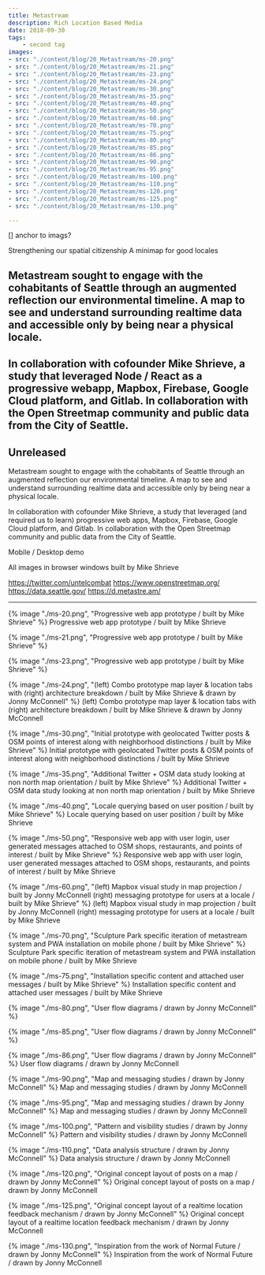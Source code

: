 ```yaml
---
title: Metastream
description: Rich Location Based Media 
date: 2018-09-30
tags: 
    - second tag
images: 
- src: "./content/blog/20_Metastream/ms-20.png"
- src: "./content/blog/20_Metastream/ms-21.png"
- src: "./content/blog/20_Metastream/ms-23.png"
- src: "./content/blog/20_Metastream/ms-24.png"
- src: "./content/blog/20_Metastream/ms-30.png"
- src: "./content/blog/20_Metastream/ms-35.png"
- src: "./content/blog/20_Metastream/ms-40.png"
- src: "./content/blog/20_Metastream/ms-50.png"
- src: "./content/blog/20_Metastream/ms-60.png"
- src: "./content/blog/20_Metastream/ms-70.png"
- src: "./content/blog/20_Metastream/ms-75.png"
- src: "./content/blog/20_Metastream/ms-80.png"
- src: "./content/blog/20_Metastream/ms-85.png"
- src: "./content/blog/20_Metastream/ms-86.png"
- src: "./content/blog/20_Metastream/ms-90.png"
- src: "./content/blog/20_Metastream/ms-95.png"
- src: "./content/blog/20_Metastream/ms-100.png"
- src: "./content/blog/20_Metastream/ms-110.png"
- src: "./content/blog/20_Metastream/ms-120.png"
- src: "./content/blog/20_Metastream/ms-125.png"
- src: "./content/blog/20_Metastream/ms-130.png"

---
```


[] anchor to imags?

Strengthening our spatial citizenship
A minimap for good locales

Metastream sought to engage with the cohabitants of Seattle through an augmented reflection our environmental timeline. A map to see and understand surrounding realtime data and accessible only by being near a physical locale. 
-
In collaboration with cofounder Mike Shrieve, a study that leveraged Node / React as a progressive webapp, Mapbox, Firebase, Google Cloud platform, and Gitlab. In collaboration with the Open Streetmap community and public data from the City of Seattle. 
-
Unreleased
-

Metastream sought to engage with the cohabitants of Seattle through an augmented reflection our environmental timeline. A map to see and understand surrounding realtime data and accessible only by being near a physical locale.

In collaboration with cofounder Mike Shrieve, a study that leveraged (and required us to learn) progressive web apps, Mapbox, Firebase, Google Cloud platform, and Gitlab. In collaboration with the Open Streetmap community and public data from the City of Seattle.

Mobile / Desktop demo

All images in browser windows built by Mike Shrieve


https://twitter.com/untelcombat
https://www.openstreetmap.org/
https://data.seattle.gov/
https://d.metastre.am/


---

<div class="three-column">

{% image "./ms-20.png", "Progressive web app prototype / built by Mike Shrieve" %}
Progressive web app prototype / built by Mike Shrieve

{% image "./ms-21.png", "Progressive web app prototype / built by Mike Shrieve" %}

{% image "./ms-23.png", "Progressive web app prototype / built by Mike Shrieve" %}

</div>

{% image "./ms-24.png", "(left) Combo prototype map layer & location tabs with (right) architecture breakdown / built by Mike Shrieve & drawn by Jonny McConnell" %}
(left) Combo prototype map layer & location tabs with (right) architecture breakdown / built by Mike Shrieve & drawn by Jonny McConnell

{% image "./ms-30.png", "Initial prototype with geolocated Twitter posts & OSM points of interest along with neighborhood distinctions / built by Mike Shrieve" %}
Initial prototype with geolocated Twitter posts & OSM points of interest along with neighborhood distinctions / built by Mike Shrieve

{% image "./ms-35.png", "Additional Twitter + OSM data study looking at non north map orientation / built by Mike Shrieve" %}
Additional Twitter + OSM data study looking at non north map orientation / built by Mike Shrieve

{% image "./ms-40.png", "Locale querying based on user position / built by Mike Shrieve" %}
Locale querying based on user position / built by Mike Shrieve

{% image "./ms-50.png", "Responsive web app with user login, user generated messages attached to OSM shops, restaurants, and points of interest / built by Mike Shrieve" %}
Responsive web app with user login, user generated messages attached to OSM shops, restaurants, and points of interest / built by Mike Shrieve

{% image "./ms-60.png", "(left) Mapbox visual study in map projection / built by Jonny McConnell (right) messaging prototype for users at a locale / built by Mike Shrieve" %}
(left) Mapbox visual study in map projection / built by Jonny McConnell (right) messaging prototype for users at a locale / built by Mike Shrieve

{% image "./ms-70.png", "Sculpture Park specific iteration of metastream system and PWA installation on mobile phone / built by Mike Shrieve" %}
Sculpture Park specific iteration of metastream system and PWA installation on mobile phone / built by Mike Shrieve

{% image "./ms-75.png", "Installation specific content and attached user messages / built by Mike Shrieve" %}
Installation specific content and attached user messages / built by Mike Shrieve

{% image "./ms-80.png", "User flow diagrams / drawn by Jonny McConnell" %}

{% image "./ms-85.png", "User flow diagrams / drawn by Jonny McConnell" %}

{% image "./ms-86.png", "User flow diagrams / drawn by Jonny McConnell" %}
User flow diagrams / drawn by Jonny McConnell

{% image "./ms-90.png", "Map and messaging studies / drawn by Jonny McConnell" %}
Map and messaging studies / drawn by Jonny McConnell

{% image "./ms-95.png", "Map and messaging studies / drawn by Jonny McConnell" %}
Map and messaging studies / drawn by Jonny McConnell

{% image "./ms-100.png", "Pattern and visibility studies / drawn by Jonny McConnell" %}
Pattern and visibility studies / drawn by Jonny McConnell

{% image "./ms-110.png", "Data analysis structure / drawn by Jonny McConnell" %}
Data analysis structure / drawn by Jonny McConnell

{% image "./ms-120.png", "Original concept layout of posts on a map / drawn by Jonny McConnell" %}
Original concept layout of posts on a map / drawn by Jonny McConnell

{% image "./ms-125.png", "Original concept layout of a realtime location feedback mechanism / drawn by Jonny McConnell" %}
Original concept layout of a realtime location feedback mechanism / drawn by Jonny McConnell

{% image "./ms-130.png", "Inspiration from the work of Normal Future / drawn by Jonny McConnell" %}
Inspiration from the work of Normal Future / drawn by Jonny McConnell
